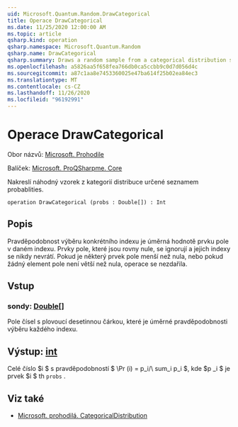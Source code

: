 ```yaml
---
uid: Microsoft.Quantum.Random.DrawCategorical
title: Operace DrawCategorical
ms.date: 11/25/2020 12:00:00 AM
ms.topic: article
qsharp.kind: operation
qsharp.namespace: Microsoft.Quantum.Random
qsharp.name: DrawCategorical
qsharp.summary: Draws a random sample from a categorical distribution specified by a list of probablities.
ms.openlocfilehash: a5826aa5f658fea766db0ca5ccbb9c0d7d056d4c
ms.sourcegitcommit: a87c1aa8e7453360025e47ba614f25b02ea84ec3
ms.translationtype: MT
ms.contentlocale: cs-CZ
ms.lasthandoff: 11/26/2020
ms.locfileid: "96192991"
---
```

# <a name="drawcategorical-operation"></a>Operace DrawCategorical

Obor názvů: [Microsoft. Prohodile](xref:Microsoft.Quantum.Random)

Balíček: [Microsoft. ProQSharpme. Core](https://nuget.org/packages/Microsoft.Quantum.QSharp.Core)


Nakreslí náhodný vzorek z kategorií distribuce určené seznamem probablities.

```qsharp
operation DrawCategorical (probs : Double[]) : Int
```


## <a name="description"></a>Popis

Pravděpodobnost výběru konkrétního indexu je úměrná hodnotě prvku pole v daném indexu.
Prvky pole, které jsou rovny nule, se ignorují a jejich indexy se nikdy nevrátí. Pokud je některý prvek pole menší než nula, nebo pokud žádný element pole není větší než nula, operace se nezdařila.

## <a name="input"></a>Vstup

### <a name="probs--double"></a>sondy: [Double](xref:microsoft.quantum.lang-ref.double)[]

Pole čísel s plovoucí desetinnou čárkou, které je úměrné pravděpodobnosti výběru každého indexu.



## <a name="output--int"></a>Výstup: [int](xref:microsoft.quantum.lang-ref.int)

Celé číslo $i $ s pravděpodobností $ \Pr (i) = p_i/\ sum_i p_i $, kde $p _i $ je prvek $i $ th `probs` .

## <a name="see-also"></a>Viz také

- [Microsoft. prohodilá. CategoricalDistribution](xref:Microsoft.Quantum.Random.CategoricalDistribution)